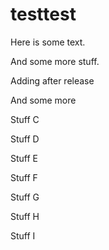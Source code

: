 # testtest

Here is some text.

And some more stuff.

Adding after release

And some more

Stuff C

Stuff D

Stuff E

Stuff F

Stuff G

Stuff H

Stuff I


